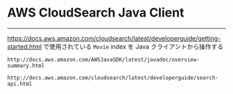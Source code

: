 # AWS CloudSearch Java Client

---

https://docs.aws.amazon.com/cloudsearch/latest/developerguide/getting-started.html
で使用されている `Movie` index を Java クライアントから操作する

```
http://docs.aws.amazon.com/AWSJavaSDK/latest/javadoc/overview-summary.html
```

```
http://docs.aws.amazon.com/cloudsearch/latest/developerguide/search-api.html
```